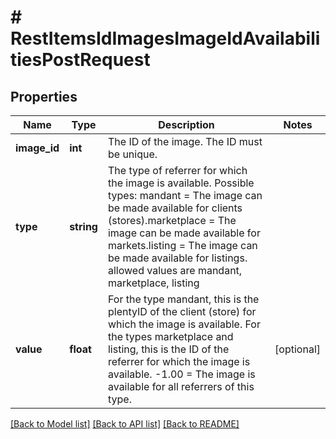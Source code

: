 # # RestItemsIdImagesImageIdAvailabilitiesPostRequest

## Properties

Name | Type | Description | Notes
------------ | ------------- | ------------- | -------------
**image_id** | **int** | The ID of the image. The ID must be unique. |
**type** | **string** | The type of referrer for which the image is available. Possible types: mandant &#x3D; The image can be made available for clients (stores).marketplace &#x3D; The image can be made available for markets.listing &#x3D; The image can be made available for listings.  allowed values are mandant, marketplace, listing |
**value** | **float** | For the type mandant, this is the plentyID of the client (store) for which the image is available. For the types marketplace and listing, this is the ID of the referrer for which the image is available. -1.00 &#x3D; The image is available for all referrers of this type. | [optional]

[[Back to Model list]](../../README.md#models) [[Back to API list]](../../README.md#endpoints) [[Back to README]](../../README.md)
